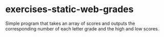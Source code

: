 # exercises-static-web-grades

Simple program that takes an array of scores and outputs the corresponding number of each letter grade and the high and low scores.
